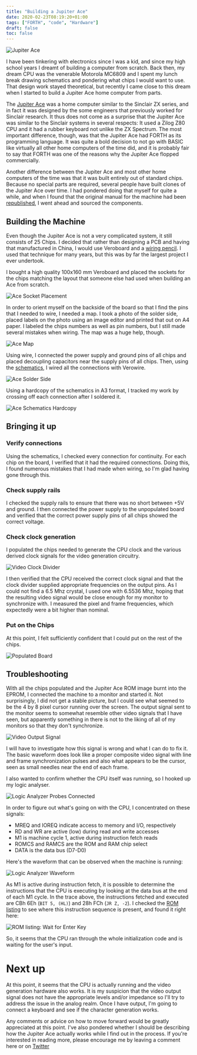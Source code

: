 ```yaml
---
title: "Building a Jupiter Ace"
date: 2020-02-23T08:19:20+01:00
tags: ["FORTH", "code", "Hardware"]
draft: false
toc: false
---
```


![Jupiter Ace](https://upload.wikimedia.org/wikipedia/commons/d/d9/Jupiter_ACE_%28restored%29.JPG)

I have been tinkering with electronics since I was a kid, and since my
high school years I dreamt of building a computer from scratch.  Back
then, my dream CPU was the venerable Motorola MC6809 and I spent my
lunch break drawing schematics and pondering what chips I would want
to use.  That design work stayed theoretical, but recently I came
close to this dream when I started to build a Jupiter Ace home
computer from parts.

The [Jupiter Ace](https://en.wikipedia.org/wiki/Jupiter_Ace) was a
home computer similar to the Sinclair ZX series, and in fact it was
designed by the some engineers that previously worked for Sinclair
research.  It thus does not come as a surprise that the Jupiter Ace
was similar to the Sinclair systems in several respects: It used a
Zilog Z80 CPU and it had a rubber keyboard not unlike the ZX Spectrum.
The most important difference, though, was that the Jupiter Ace had
FORTH as its programming language.  It was quite a bold decision to
not go with BASIC like virtually all other home computers of the time
did, and it is probably fair to say that FORTH was one of the reasons
why the Jupiter Ace flopped commercially.

Another difference between the Jupiter Ace and most other home
computers of the time was that it was built entirely out of standard
chips.  Because no special parts are required, several people have
built clones of the Jupiter Ace over time.  I had pondered doing that
myself for quite a while, and when I found that the original manual
for the machine had been
[republished](https://www.amazon.co.uk/Jupiter-ACE-Manual-Anniversary-Programming/dp/1785387294/ref=sr_1_1),
I went ahead and sourced the components.

## Building the Machine

Even though the Jupiter Ace is not a very complicated system, it
still consists of 25 Chips.  I decided that rather than designing a
PCB and having that manufactured in China, I would use Veroboard and a
[wiring pencil](https://en.wikipedia.org/wiki/Wiring_pencil).  I used
that technique for many years, but this was by far the largest project
I ever undertook.

I bought a high quality 100x160 mm Veroboard and placed the sockets
for the chips matching the layout that someone else had used when
building an Ace from scratch.

![Ace Socket Placement](/images/ace/placement.jpg)

In order to orient myself on the backside of the board so that I find
the pins that I needed to wire, I needed a map.  I took a photo of the
solder side, placed labels on the photo using an image editor and
printed that out on A4 paper.  I labeled the chips numbers as well as
pin numbers, but I still made several mistakes when wiring.  The map
was a huge help, though.

![Ace Map](/images/ace/map.jpg)

Using wire, I connected the power supply and ground pins of all chips
and placed decoupling capacitors near the supply pins of all chips.
Then, using the
[schematics](/images/ace/jupiter_modif.pdf),
I wired all the connections with Verowire.

![Ace Solder Side](/images/ace/solder-side.jpg)

Using a hardcopy of the schematics in A3 format, I tracked my work by
crossing off each connection after I soldered it.

![Ace Schematics Hardcopy](/images/ace/schematics-hardcopy.jpg)

## Bringing it up

### Verify connections

Using the schematics, I checked every connection for continuity.  For
each chip on the board, I verified that it had the required
connections.  Doing this, I found numerous mistakes that I had made
when wiring, so I'm glad having gone through this.

### Check supply rails

I checked the supply rails to ensure that there was no short between
+5V and ground.  I then connected the power supply to the unpopulated
board and verified that the correct power supply pins of all chips
showed the correct voltage.

### Check clock generation

I populated the chips needed to generate the CPU clock and the various
derived clock signals for the video generation circuitry.

![Video Clock Divider](/images/ace/clock.png)

I then verified that the CPU received the correct clock signal and
that the clock divider supplied appropriate frequencies on the output
pins.  As I could not find a 6.5 Mhz crystal, I used one with 6.5536
Mhz, hoping that the resulting video signal would be close enough for
my monitor to synchronize with.  I measured the pixel and frame
frequencies, which expectedly were a bit higher than nominal.

### Put on the Chips

At this point, I felt sufficiently confident that I could put on the
rest of the chips.

![Populated Board](/images/ace/populated-board.jpg)

## Troubleshooting

With all the chips populated and the Jupiter Ace ROM image burnt into
the EPROM, I connected the machine to a monitor and started it.  Not
surprisingly, I did not get a stable picture, but I could see what
seemed to be the 4 by 8 pixel cursor running over the screen.  The
output signal sent to the monitor seems to somewhat resemble other
video signals that I have seen, but apparently something in there is
not to the liking of all of my monitors so that they don't
synchronize.

![Video Output Signal](/images/ace/video-out.png)

I will have to investigate how this signal is wrong and what I can do
to fix it.  The basic waveform does look like a proper composite video
signal with line and frame synchronization pulses and also what
appears to be the cursor, seen as small needles near the end of each
frame.

I also wanted to confirm whether the CPU itself was running, so I
hooked up my logic analyser.

![Logic Analyzer Probes Connected](/images/ace/logic-analyzer-connected.jpg)

In order to figure out what's going on with the CPU, I concentrated on
these signals:

 * MREQ and IOREQ indicate access to memory and I/O, respectively
 * RD and WR are active (low) during read and write accesses
 * M1 is machine cycle 1, active during instruction fetch reads
 * ROMCS and RAMCS are the ROM and RAM chip select
 * DATA is the data bus (D7-D0)

Here's the waveform that can be observed when the machine is running:

![Logic Analyzer Waveform](/images/ace/keyboard-loop-waveform.png)

As M1 is active during instruction fetch, it is possible to determine
the instructions that the CPU is executing by looking at the data bus
at the end of each M1 cycle.  In the trace above, the instructions
fetched and executed are CBh 6Eh (`BIT 5, (HL)`) and 28h FCh (`JR Z,
-2`).  I checked the [ROM
listing](http://www.jupiter-ace.co.uk/romlisting.html) to see where
this instruction sequence is present, and found it right here:

![ROM listing: Wait for Enter Key](/images/ace/wait-for-enter.png)

So, it seems that the CPU ran through the whole initialization code
and is waiting for the user's input.

# Next up

At this point, it seems that the CPU is actually running and the video
generation hardware also works.  It is my suspicion that the video
output signal does not have the appropriate levels and/or impedance so
I'll try to address the issue in the analog realm.  Once I have
output, I'm going to connect a keyboard and see if the character
generation works.

Any comments or advice on how to move forward would be greatly
appreciated at this point.  I've also pondered whether I should be
describing how the Jupiter Ace actually works while I find out in the
process.  If you're interested in reading more, please encourage me by
leaving a comment here or on [Twitter](https://twitter.com/hanshuebner)

